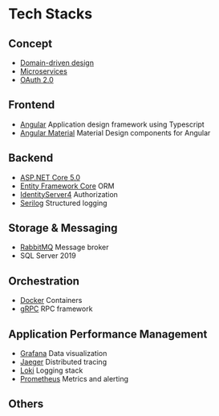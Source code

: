 # Tech Stacks

## Concept

- [Domain-driven design](https://martinfowler.com/tags/domain%20driven%20design.html)
- [Microservices](https://microservices.io/)
- [OAuth 2.0](https://oauth.net/2/)

## Frontend

- [Angular](https://angular.io/) Application design framework using Typescript
- [Angular Material](https://material.angular.io/) Material Design components for Angular

## Backend

- [ASP.NET Core 5.0](https://docs.microsoft.com/en-us/aspnet/core/getting-started/?view=aspnetcore-5.0)
- [Entity Framework Core](https://docs.microsoft.com/en-us/ef/core/) ORM
- [IdentityServer4](https://identityserver.io/) Authorization
- [Serilog](https://serilog.net/) Structured logging

## Storage & Messaging

- [RabbitMQ](https://www.rabbitmq.com/) Message broker
- SQL Server 2019

## Orchestration

- [Docker](https://www.docker.com/) Containers
- [gRPC](https://grpc.io/) RPC framework

## Application Performance Management

- [Grafana](https://grafana.com/) Data visualization
- [Jaeger](https://www.jaegertracing.io/) Distributed tracing
- [Loki](https://grafana.com/oss/loki/) Logging stack
- [Prometheus](https://prometheus.io/) Metrics and alerting

## Others

